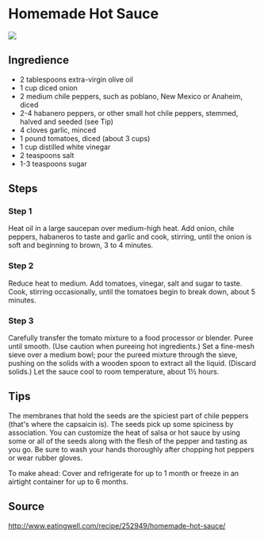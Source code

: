 # Homemade Hot Sauce

![](http://images.media-allrecipes.com/userphotos/960x960/3926482.jpg)

## Ingredience

- 2 tablespoons extra-virgin olive oil
- 1 cup diced onion
- 2 medium chile peppers, such as poblano, New Mexico or Anaheim, diced
- 2-4 habanero peppers, or other small hot chile peppers, stemmed, halved and seeded (see Tip)
- 4 cloves garlic, minced
- 1 pound tomatoes, diced (about 3 cups)
- 1 cup distilled white vinegar
- 2 teaspoons salt
- 1-3 teaspoons sugar

## Steps

### Step 1

Heat oil in a large saucepan over medium-high heat. Add onion, chile peppers, habaneros to taste and garlic and cook, stirring, until the onion is soft and beginning to brown, 3 to 4 minutes.

### Step 2

Reduce heat to medium. Add tomatoes, vinegar, salt and sugar to taste. Cook, stirring occasionally, until the tomatoes begin to break down, about 5 minutes.

### Step 3

Carefully transfer the tomato mixture to a food processor or blender. Puree until smooth. (Use caution when pureeing hot ingredients.) Set a fine-mesh sieve over a medium bowl; pour the pureed mixture through the sieve, pushing on the solids with a wooden spoon to extract all the liquid. (Discard solids.) Let the sauce cool to room temperature, about 1½ hours.

## Tips

The membranes that hold the seeds are the spiciest part of chile peppers (that's where the capsaicin is). The seeds pick up some spiciness by association. You can customize the heat of salsa or hot sauce by using some or all of the seeds along with the flesh of the pepper and tasting as you go. Be sure to wash your hands thoroughly after chopping hot peppers or wear rubber gloves.

To make ahead: Cover and refrigerate for up to 1 month or freeze in an airtight container for up to 6 months.

## Source

http://www.eatingwell.com/recipe/252949/homemade-hot-sauce/
